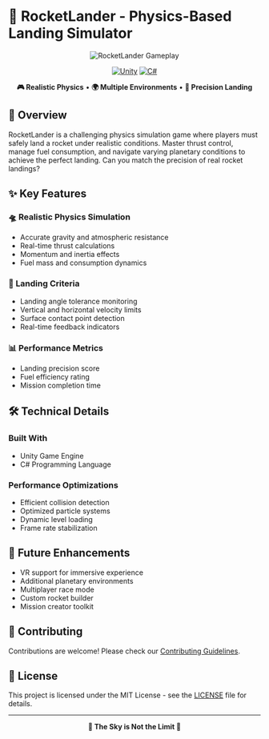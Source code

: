 # 🚀 RocketLander - Physics-Based Landing Simulator

<div align="center">
  <img src="https://static.vecteezy.com/system/resources/previews/027/420/929/non_2x/rocket-landing-leaving-mars-rocket-spaceship-on-mars-rocket-launching-station-in-mars-space-ship-leaving-or-landing-on-mars-flat-style-stock-illustration-vector.jpg" alt="RocketLander Gameplay" />
  
  [![Unity](https://img.shields.io/badge/Unity-2021.3%2B-black?style=for-the-badge&logo=unity)](https://unity.com/)
  [![C#](https://img.shields.io/badge/C%23-Latest-purple?style=for-the-badge&logo=c-sharp)](https://docs.microsoft.com/en-us/dotnet/csharp/)
  
  <p align="center">
    <strong>🎮 Realistic Physics</strong> • <strong>🌍 Multiple Environments</strong> • <strong>🎯 Precision Landing</strong>
  </p>
</div>

## 🎯 Overview

RocketLander is a challenging physics simulation game where players must safely land a rocket under realistic conditions. Master thrust control, manage fuel consumption, and navigate varying planetary conditions to achieve the perfect landing. Can you match the precision of real rocket landings?

## ✨ Key Features

### 🛸 Realistic Physics Simulation
- Accurate gravity and atmospheric resistance
- Real-time thrust calculations
- Momentum and inertia effects
- Fuel mass and consumption dynamics

### 🎯 Landing Criteria
- Landing angle tolerance monitoring
- Vertical and horizontal velocity limits
- Surface contact point detection
- Real-time feedback indicators

### 📊 Performance Metrics
- Landing precision score
- Fuel efficiency rating
- Mission completion time


## 🛠️ Technical Details

### Built With
- Unity Game Engine
- C# Programming Language

### Performance Optimizations
- Efficient collision detection
- Optimized particle systems
- Dynamic level loading
- Frame rate stabilization



## 🚀 Future Enhancements

- VR support for immersive experience
- Additional planetary environments
- Multiplayer race mode
- Custom rocket builder
- Mission creator toolkit

## 🤝 Contributing

Contributions are welcome! Please check our [Contributing Guidelines](CONTRIBUTING.md).

## 📄 License

This project is licensed under the MIT License - see the [LICENSE](LICENSE) file for details.

---

<div align="center">
  <strong>🚀 The Sky is Not the Limit 🌠</strong>
</div>
